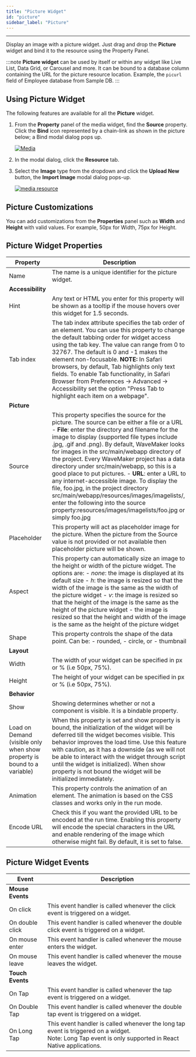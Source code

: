 ```yaml
---
title: "Picture Widget"
id: "picture"
sidebar_label: "Picture"
---
```

---

Display an image with a picture widget. Just drag and drop the **Picture** widget and bind it to the resource using the Property Panel.

:::note
**Picture widget** can be used by itself or within any widget like Live List, Data Grid, or Carousel and more. It can be bound to a database column containing the URL for the picture resource location. Example, the `picurl` field of Employee database from Sample DB.
:::

## Using Picture Widget

The following features are available for all the **Picture** widget.

1. From the **Property** panel of the media widget, find the **Source** property. Click the **Bind** icon represented by a chain-link as shown in the picture below; a Bind modal dialog pops up.

    [![Media](/learn/assets/media_pic.png)](/learn/assets/media_pic.png)

2. In the modal dialog, click the **Resource** tab.

3. Select the **Image** type from the dropdown and click the **Upload New** button, the **Import Image** modal dialog pops-up.

    [![media resource](/learn/assets/media_resources.png)](/learn/assets/media_resources.png)

## Picture Customizations

You can add customizations from the **Properties** panel such as **Width** and **Height** with valid values. For example, 50px for Width, 75px for Height.

## Picture Widget Properties

| **Property** | **Description** |
| --- | --- |
| Name | The name is a unique identifier for the picture widget. |
| **Accessibility** |
| Hint | Any text or HTML you enter for this property will be shown as a tooltip if the mouse hovers over this widget for 1.5 seconds. |
| Tab index | The tab index attribute specifies the tab order of an element. You can use this property to change the default tabbing order for widget access using the tab key. The value can range from 0 to 32767. The default is 0 and -1 makes the element non-focusable.    **NOTE:** In Safari browsers, by default, Tab highlights only text fields. To enable Tab functionality, in Safari Browser from Preferences -> Advanced -> Accessibility set the option "Press Tab to highlight each item on a webpage". |
| **Picture** |
| Source | This property specifies the source for the picture. The source can be either a file or a URL    - **File**: enter the directory and filename for the image to display (supported file types include .jpg, .gif and .png). By default, WaveMaker looks for images in the src/main/webapp directory of the project. Every WaveMaker project has a data directory under src/main/webapp, so this is a good place to put pictures.    - **URL**: enter a URL to any internet-accessible image. To display the file, foo.jpg, in the project directory src/main/webapp/resources/images/imagelists/, enter the following into the source property:resources/images/imagelists/foo.jpg or simply foo.jpg |
| Placeholder | This property will act as placeholder image for the picture. When the picture from the Source value is not provided or not available then placeholder picture will be shown. |
| Aspect | This property can automatically size an image to the height or width of the picture widget. The options are:    - _none_: the image is displayed at its default size   - _h_: the image is resized so that the width of the image is the same as the width of the picture widget   - _v_: the image is resized so that the height of the image is the same as the height of the picture widget   - the image is resized so that the height and width of the image is the same as the height of the picture widget  |
| Shape | This property controls the shape of the data point. Can be:    - rounded,   - circle, or   - thumbnail  |
| **Layout** |
| Width | The width of your widget can be specified in px or % (i.e 50px, 75%). |
| Height | The height of your widget can be specified in px or % (i.e 50px, 75%). |
| **Behavior** |
| Show | Showing determines whether or not a component is visible. It is a bindable property. |
| Load on Demand (visible only when show property is bound to a variable) | When this property is set and show property is bound, the initialization of the widget will be deferred till the widget becomes visible. This behavior improves the load time. Use this feature with caution, as it has a downside (as we will not be able to interact with the widget through script until the widget is initialized). When show property is not bound the widget will be initialized immediately. |
| Animation | This property controls the animation of an element. The animation is based on the CSS classes and works only in the run mode. |
| Encode URL | Check this if you want the provided URL to be encoded at the run time. Enabling this property will encode the special characters in the URL and enable rendering of the image which otherwise might fail. By default, it is set to false. |

## Picture Widget Events

| Event | Description |
| --- | --- |
| **Mouse Events** |
| On click | This event handler is called whenever the click event is triggered on a widget. |
| On double click | This event handler is called whenever the double click event is triggered on a widget. |
| On mouse enter | This event handler is called whenever the mouse enters the widget. |
| On mouse leave | This event handler is called whenever the mouse leaves the widget. |
| **Touch Events** |
| On Tap | This event handler is called whenever the tap event is triggered on a widget. |
| On Double Tap | This event handler is called whenever the double tap event is triggered on a widget. |
| On Long Tap | This event handler is called whenever the long tap event is triggered on a widget. <br/>Note: Long Tap event is only supported in React Native applications.|
